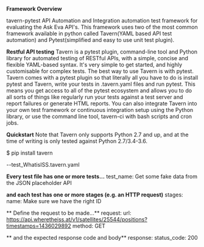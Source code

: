 **Framework Overview**

tavern-pytest API Automation and Integration automation test framework for evaluating the Ask Eva API's.
This framework uses two of the most common framework available in python called Tavern(YAML based API test automation) and Pytest(simplified and easy to use unit test plugin).


**Restful API testing**
Tavern is a pytest plugin, command-line tool and Python library for automated testing of RESTful APIs, with a simple, concise and flexible YAML-based syntax. It's very simple to get started, and highly
customisable for complex tests.
The best way to use Tavern is with pytest. Tavern comes with a pytest plugin so that literally all you have to do is install pytest and Tavern, write your tests in .tavern.yaml files and run pytest. This
means you get access to all of the pytest ecosystem and allows you to do all sorts of things like regularly run your tests against a test server and report failures or generate HTML reports.
You can also integrate Tavern into your own test framework or continuous integration setup using the Python library, or use the command line tool, tavern-ci with bash scripts and cron jobs.


**Quickstart**
Note that Tavern only supports Python 2.7 and up, and at the time of writing is only tested against Python 2.7/3.4-3.6.

$ pip install tavern


--test_WhatisISS.tavern.yaml

**Every test file has one or more tests...**
test_name: Get some fake data from the JSON placeholder API

**and each test has one or more stages (e.g. an HTTP request)**
stages:
   name: Make sure we have the right ID

  ** Define the request to be made...**
    request:
      url: https://api.wheretheiss.at/v1/satellites/25544/positions?timestamps=1436029892
      method: GET

   ** and the expected response code and body**
    response:
      status_code: 200
